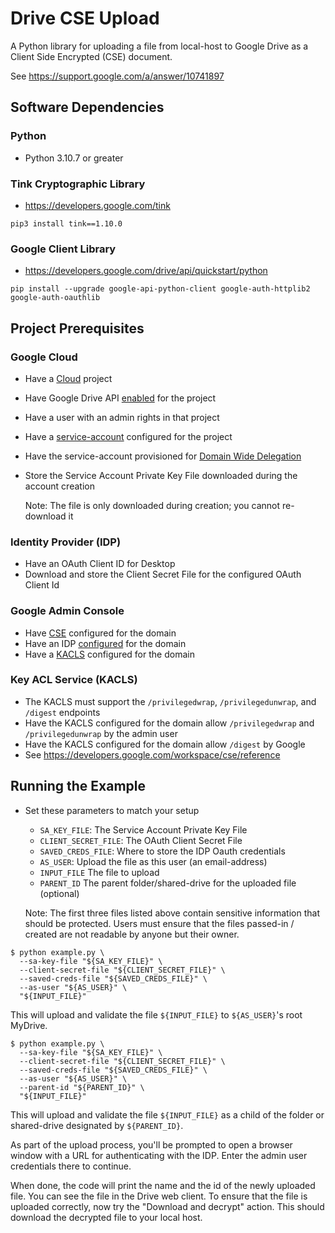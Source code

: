 # Drive CSE Upload

A Python library for uploading a file from local-host to Google Drive as a
Client Side Encrypted (CSE) document.

See https://support.google.com/a/answer/10741897

## Software Dependencies

### Python

-   Python 3.10.7 or greater

### Tink Cryptographic Library

-   https://developers.google.com/tink

```shell
pip3 install tink==1.10.0
```

### Google Client Library

-   https://developers.google.com/drive/api/quickstart/python

```shell
pip install --upgrade google-api-python-client google-auth-httplib2 google-auth-oauthlib
```

## Project Prerequisites

### Google Cloud

-   Have a [Cloud](https://console.cloud.google.com/) project
-   Have Google Drive API
    [enabled](https://developers.google.com/workspace/guides/view-turn-off-apis)
    for the project
-   Have a user with an admin rights in that project
-   Have a
    [service-account](https://developers.google.com/identity/protocols/oauth2#serviceaccount)
    configured for the project
-   Have the service-account provisioned for
    [Domain Wide Delegation](https://support.google.com/a/answer/162106)
-   Store the Service Account Private Key File downloaded during the account
    creation

    Note: The file is only downloaded during creation; you cannot re-download it

### Identity Provider (IDP)

-   Have an OAuth Client ID for Desktop
-   Download and store the Client Secret File for the configured OAuth Client Id

### Google Admin Console

-   Have [CSE](https://support.google.com/a/answer/14309952) configured for the
    domain
-   Have an IDP [configured](https://support.google.com/a/answer/10743588) for
    the domain
-   Have a
    [KACLS](https://developers.google.com/workspace/cse/guides/configure-service)
    configured for the domain

### Key ACL Service (KACLS)

-   The KACLS must support the `/privilegedwrap`, `/privilegedunwrap`, and
    `/digest` endpoints
-   Have the KACLS configured for the domain allow `/privilegedwrap` and
    `/privilegedunwrap` by the admin user
-   Have the KACLS configured for the domain allow `/digest` by Google
-   See https://developers.google.com/workspace/cse/reference

## Running the Example

-   Set these parameters to match your setup

    -   `SA_KEY_FILE`: The Service Account Private Key File
    -   `CLIENT_SECRET_FILE`: The OAuth Client Secret File
    -   `SAVED_CREDS_FILE`: Where to store the IDP Oauth credentials
    -   `AS_USER`: Upload the file as this user (an email-address)
    -   `INPUT_FILE` The file to upload
    -   `PARENT_ID` The parent folder/shared-drive for the uploaded file
        (optional)

    Note: The first three files listed above contain sensitive information that
    should be protected. Users must ensure that the files passed-in / created
    are not readable by anyone but their owner.

```shell
$ python example.py \
  --sa-key-file "${SA_KEY_FILE}" \
  --client-secret-file "${CLIENT_SECRET_FILE}" \
  --saved-creds-file "${SAVED_CREDS_FILE}" \
  --as-user "${AS_USER}" \
  "${INPUT_FILE}"
```

This will upload and validate the file `${INPUT_FILE}` to `${AS_USER}`'s root
MyDrive.

```shell
$ python example.py \
  --sa-key-file "${SA_KEY_FILE}" \
  --client-secret-file "${CLIENT_SECRET_FILE}" \
  --saved-creds-file "${SAVED_CREDS_FILE}" \
  --as-user "${AS_USER}" \
  --parent-id "${PARENT_ID}" \
  "${INPUT_FILE}"
```

This will upload and validate the file `${INPUT_FILE}` as a child of the folder
or shared-drive designated by `${PARENT_ID}`.

As part of the upload process, you'll be prompted to open a browser window with
a URL for authenticating with the IDP. Enter the admin user credentials there to
continue.

When done, the code will print the name and the id of the newly uploaded file.
You can see the file in the Drive web client. To ensure that the file is
uploaded correctly, now try the "Download and decrypt" action. This should
download the decrypted file to your local host.
